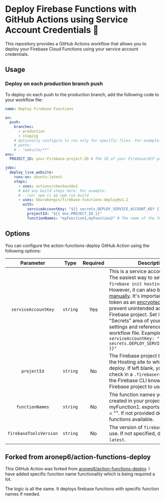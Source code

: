 # Deploy Firebase Functions with GitHub Actions using Service Account Credentials 🚀

This repository provides a GitHub Actions workflow that allows you to deploy your Firebase Cloud Functions using your service account credentials.

## Usage

### Deploy on each production branch push

To deploy on each push to the production branch, add the following code to your workflow file:

```yaml
name: Deploy Firebase Functions

on:
  push:
    branches:
      - production
      - staging
    # Optionally configure to run only for specific files. For example:
    # paths:
    # - "website/**"
env:
  PROJECT_ID: your-Firebase-project-ID # The ID of your Firebase/GCP project

jobs:
  deploy_live_website:
    runs-on: ubuntu-latest
    steps:
      - uses: actions/checkout@v2
      # Add any build steps here. For example:
      # - run: npm ci && npm run build
      - uses: kburakengin/firebase-functions-deploy@v1.2
        with:
          serviceAccountKey: "${{ secrets.DEPLOY_SERVICE_ACCOUNT_KEY }}"
          projectId: "${{ env.PROJECT_ID }}"
          functionNames: "myFunction1,myFunction2" # The name of the functions
```

## Options

You can configure the action-functions-deploy GitHub Action using the following options:

|       Parameter        |   Type   | Required | Description                                                                                                                                                                                                                                                                                                                                                                                                                                                                                                                                                                                  |
| :--------------------: | :------: | :------: | -------------------------------------------------------------------------------------------------------------------------------------------------------------------------------------------------------------------------------------------------------------------------------------------------------------------------------------------------------------------------------------------------------------------------------------------------------------------------------------------------------------------------------------------------------------------------------------------- |
|  `serviceAccountKey`   | `string` |   Yes    | This is a service account JSON key. The easiest way to set it up is to run `firebase init hosting:github`. However, it can also be [created manually](./docs/service-account.md). It's important to store this token as an [encrypted secret](https://help.github.com/en/actions/configuring-and-managing-workflows/creating-and-storing-encrypted-secrets) to prevent unintended access to your Firebase project. Set it in the "Secrets" area of your repository settings and reference it in the workflow file. Example: `serviceAccountKey: "${{ secrets.DEPLOY_SERVICE_ACCOUNT_KEY }}"` |
|      `projectId`       | `string` |    No    | The Firebase project that contains the Hosting site to which you want to deploy. If left blank, you need to check in a `.firebaserc` file so that the Firebase CLI knows which Firebase project to use.                                                                                                                                                                                                                                                                                                                                                                                      |
|    `functionNames`     | `string` |    No    | The function names you have created in your project. Exp. myFunction1. exports.myFunction1 = "". If not provided deploys all the functions available.                                                                                                                                                                                                                                                                                                                                                                                                                                        |
| `firebaseToolsVersion` | `string` |    No    | The version of `firebase-tools` to use. If not specified, defaults to `latest`.                                                                                                                                                                                                                                                                                                                                                                                                                                                                                                              |

## Forked from aronep6/action-functions-deploy

This GitHub Action was forked from [aronep6/action-functions-deploy](https://github.com/aronep6/action-functions-deploy). I have added specific function name functionality which is being required a lot.

The logic is all the same. It deploys firebase functions with specific function names if needed.
